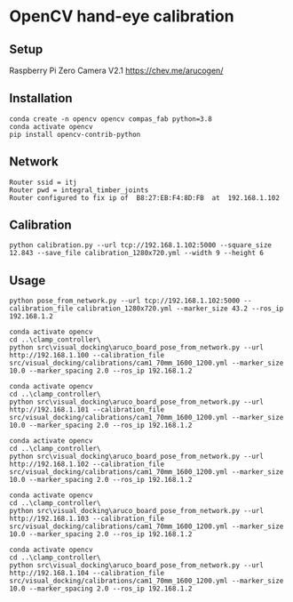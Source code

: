 # OpenCV hand-eye calibration


## Setup
Raspberry Pi Zero
Camera V2.1
https://chev.me/arucogen/



## Installation

    conda create -n opencv opencv compas_fab python=3.8
    conda activate opencv
    pip install opencv-contrib-python

## Network
    Router ssid = itj
    Router pwd = integral_timber_joints
    Router configured to fix ip of  B8:27:EB:F4:8D:FB  at  192.168.1.102

## Calibration

    python calibration.py --url tcp://192.168.1.102:5000 --square_size 12.843 --save_file calibration_1280x720.yml --width 9 --height 6

## Usage

    python pose_from_network.py --url tcp://192.168.1.102:5000 --calibration_file calibration_1280x720.yml --marker_size 43.2 --ros_ip 192.168.1.2
    
    conda activate opencv
    cd ..\clamp_controller\
    python src\visual_docking\aruco_board_pose_from_network.py --url http://192.168.1.100 --calibration_file src/visual_docking/calibrations/cam1_70mm_1600_1200.yml --marker_size 10.0 --marker_spacing 2.0 --ros_ip 192.168.1.2
    
    conda activate opencv
    cd ..\clamp_controller\
    python src\visual_docking\aruco_board_pose_from_network.py --url http://192.168.1.101 --calibration_file src/visual_docking/calibrations/cam1_70mm_1600_1200.yml --marker_size 10.0 --marker_spacing 2.0 --ros_ip 192.168.1.2
    
    conda activate opencv
    cd ..\clamp_controller\
    python src\visual_docking\aruco_board_pose_from_network.py --url http://192.168.1.102 --calibration_file src/visual_docking/calibrations/cam1_70mm_1600_1200.yml --marker_size 10.0 --marker_spacing 2.0 --ros_ip 192.168.1.2
    
    conda activate opencv
    cd ..\clamp_controller\
    python src\visual_docking\aruco_board_pose_from_network.py --url http://192.168.1.103 --calibration_file src/visual_docking/calibrations/cam1_70mm_1600_1200.yml --marker_size 10.0 --marker_spacing 2.0 --ros_ip 192.168.1.2
    
    conda activate opencv
    cd ..\clamp_controller\
    python src\visual_docking\aruco_board_pose_from_network.py --url http://192.168.1.104 --calibration_file src/visual_docking/calibrations/cam1_70mm_1600_1200.yml --marker_size 10.0 --marker_spacing 2.0 --ros_ip 192.168.1.2
